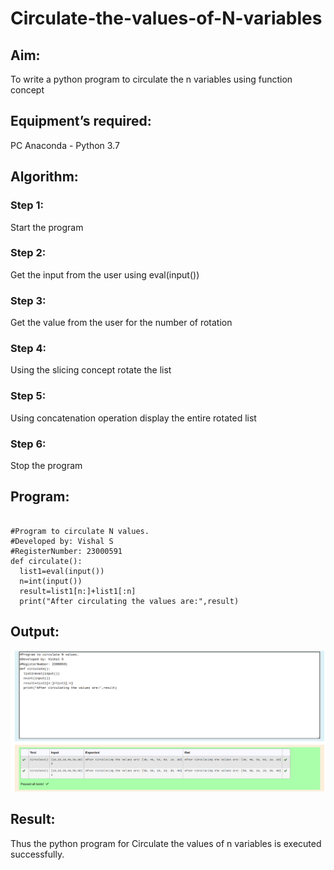 # Circulate-the-values-of-N-variables
## Aim:
To write a python program to circulate the n variables using function concept
## Equipment’s required:
PC
Anaconda - Python 3.7
## Algorithm: 
### Step 1: 
Start the program
### Step 2: 
Get the input from the user 
using eval(input())
### Step 3: 
Get the value from the user for the number of rotation
### Step 4: 
Using the slicing concept rotate the list

### Step 5: 
Using concatenation operation display the entire rotated list
### Step 6: 
Stop the program
## Program:
```

#Program to circulate N values.
#Developed by: Vishal S
#RegisterNumber: 23000591
def circulate():
  list1=eval(input())
  n=int(input())
  result=list1[n:]+list1[:n]
  print("After circulating the values are:",result) 

```

## Output:
!["Output"](/circulateoutput.png)

## Result:
Thus the python program for Circulate the values of n variables is executed successfully.
